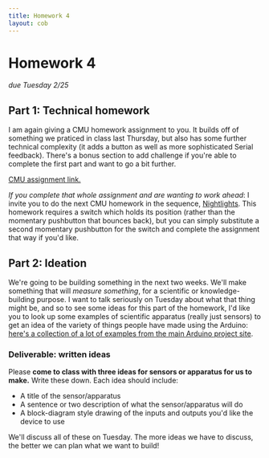 ```yaml
---
title: Homework 4
layout: cob
---
```


# Homework 4

*due Tuesday 2/25*

## Part 1: Technical homework

I am again giving a CMU homework assignment to you. It builds off of something we praticed in class last Thursday, but also has some further technical complexity (it adds a button as well as more sophisticated Serial feedback). There's a bonus section to add challenge if you're able to complete the first part and want to go a bit further.

[CMU assignment link.](https://courses.ideate.cmu.edu/60-223/s2020/homework/homework-3)

*If you complete that whole assignment and are wanting to work ahead*:  I invite you to do the next CMU homework in the sequence, [Nightlights](https://courses.ideate.cmu.edu/60-223/s2020/homework/homework-4). This homework requires a switch which holds its position (rather than the momentary pushbutton that bounces back), but you can simply substitute a second momentary pushbutton for the switch and complete the assignment that way if you'd like.

## Part 2: Ideation

We're going to be building something in the next two weeks. We'll make something that will *measure something*, for a scientific or knowledge-building purpose. I want to talk seriously on Tuesday about what that thing might be, and so to see some ideas for this part of the homework, I'd like you to look up some examples of scientific apparatus (really just sensors) to get an idea of the variety of things people have made using the Arduino: [here's a collection of a lot of examples from the main Arduino project site](https://create.arduino.cc/projecthub?category=sensors-environment&sort=trending).

### Deliverable: written ideas

Please **come to class with three ideas for sensors or apparatus for us to make.** Write these down. Each idea should include:

* A title of the sensor/apparatus
* A sentence or two description of what the sensor/apparatus will do
* A block-diagram style drawing of the inputs and outputs you'd like the device to use

We'll discuss all of these on Tuesday. The more ideas we have to discuss, the better we can plan what we want to build!